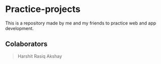 # Practice-projects

This is a repository made by me and my friends to practice web and app development.

## Colaborators

> Harshit
> Rasiq
> Akshay
